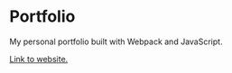 # Portfolio
My personal portfolio built with Webpack and JavaScript.

[Link to website.](https://kevingm.com/)
